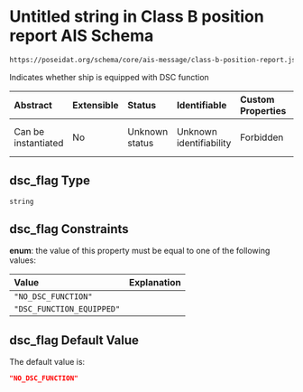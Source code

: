 # Untitled string in Class B position report AIS Schema

```txt
https://poseidat.org/schema/core/ais-message/class-b-position-report.json#/properties/dsc_flag
```

Indicates whether ship is equipped with DSC function

| Abstract            | Extensible | Status         | Identifiable            | Custom Properties | Additional Properties | Access Restrictions | Defined In                                                                                                    |
| :------------------ | :--------- | :------------- | :---------------------- | :---------------- | :-------------------- | :------------------ | :------------------------------------------------------------------------------------------------------------ |
| Can be instantiated | No         | Unknown status | Unknown identifiability | Forbidden         | Allowed               | none                | [class-b-position-report.json*](schemas/core/ais-message/class-b-position-report.json "open original schema") |

## dsc_flag Type

`string`

## dsc_flag Constraints

**enum**: the value of this property must be equal to one of the following values:

| Value                     | Explanation |
| :------------------------ | :---------- |
| `"NO_DSC_FUNCTION"`       |             |
| `"DSC_FUNCTION_EQUIPPED"` |             |

## dsc_flag Default Value

The default value is:

```json
"NO_DSC_FUNCTION"
```
